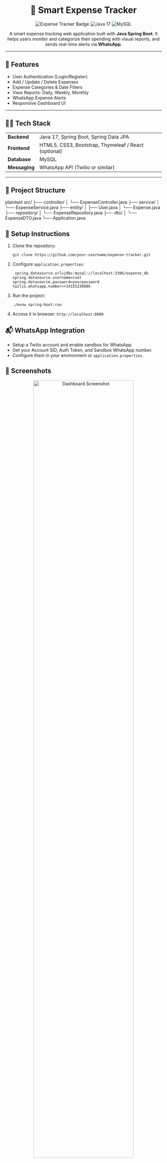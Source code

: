 <h1 align="center">💸 Smart Expense Tracker</h1>

<p align="center">
  <img src="https://img.shields.io/badge/SpringBoot-Expense--Tracker-green.svg" alt="Expense Tracker Badge" />
  <img src="https://img.shields.io/badge/Java-17-blue.svg" alt="Java 17" />
  <img src="https://img.shields.io/badge/Database-MySQL-orange.svg" alt="MySQL" />
</p>

<p align="center">
  A smart expense tracking web application built with <strong>Java Spring Boot</strong>. It helps users monitor and categorize their spending with visual reports, and sends real-time alerts via <strong>WhatsApp</strong>.
</p>

---

<h2>🚀 Features</h2>

<ul>
  <li>User Authentication (Login/Register)</li>
  <li>Add / Update / Delete Expenses</li>
  <li>Expense Categories & Date Filters</li>
  <li>View Reports: Daily, Weekly, Monthly</li>
  <li>WhatsApp Expense Alerts</li>
  <li>Responsive Dashboard UI</li>
</ul>

---

<h2>🧑‍💻 Tech Stack</h2>

<table>
  <tr>
    <td><strong>Backend</strong></td>
    <td>Java 17, Spring Boot, Spring Data JPA</td>
  </tr>
  <tr>
    <td><strong>Frontend</strong></td>
    <td>HTML5, CSS3, Bootstrap, Thymeleaf / React (optional)</td>
  </tr>
  <tr>
    <td><strong>Database</strong></td>
    <td>MySQL</td>
  </tr>
  <tr>
    <td><strong>Messaging</strong></td>
    <td>WhatsApp API (Twilio or similar)</td>
  </tr>
</table>

---

<h2>📂 Project Structure</h2>

plaintext
src/
├── controller/
│   └── ExpenseController.java
├── service/
│   └── ExpenseService.java
├── entity/
│   ├── User.java
│   └── Expense.java
├── repository/
│   └── ExpenseRepository.java
├── dto/
│   └── ExpenseDTO.java
└── Application.java

<h2>🔧 Setup Instructions</h2> <ol> <li>Clone the repository: <pre><code>git clone https://github.com/your-username/expense-tracker.git</code></pre> </li> <li>Configure <code>application.properties</code>: <pre><code> spring.datasource.url=jdbc:mysql://localhost:3306/expense_db spring.datasource.username=root spring.datasource.password=yourpassword twilio.whatsapp.number=+14155238886 </code></pre> </li> <li>Run the project: <pre><code>./mvnw spring-boot:run</code></pre> </li> <li>Access it in browser: <code>http://localhost:8080</code></li> </ol> 

<h2>📬 WhatsApp Integration</h2> <ul> <li>Setup a Twilio account and enable sandbox for WhatsApp.</li> <li>Get your Account SID, Auth Token, and Sandbox WhatsApp number.</li> <li>Configure them in your environment or <code>application.properties</code>.</li> </ul>

<h2>📸 Screenshots</h2> <p align="center"> <img src="https://yourdomain.com/assets/dashboard.png" alt="Dashboard Screenshot" width="80%"/> <img src="https://yourdomain.com/assets/add-expense.png" alt="Add Expense Screenshot" width="80%"/> </p>

<h2>🤝 Contributing</h2> <p>Feel free to fork the repo and submit a pull request. Open an issue first if you want to make significant changes.</p>

<h2>📄 License</h2> <p>This project is licensed under the MIT License. See the <code>LICENSE</code> file for details.</p>

<h2>📞 Contact</h2> <p> Developed with ❤️ by <strong>ChiragKumawat</strong><br> 📧 chiragkumawat457@gmail.com<br> 🌐 <a href="https://www.linkedin.com/in/chirag-kumawat-b58401263">LinkedIn</a> </p> 
